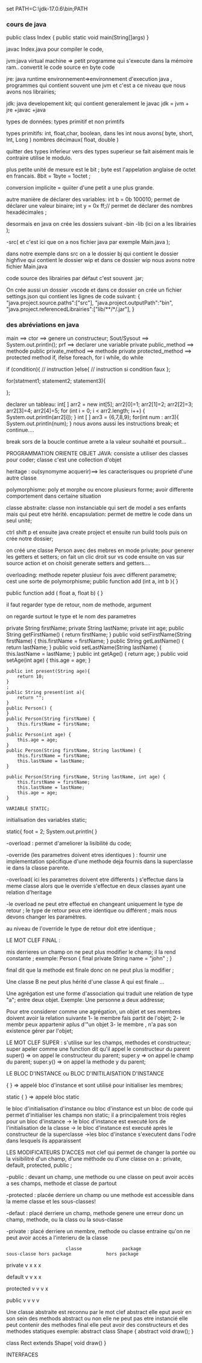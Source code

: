 set PATH=C:\jdk-17.0.6\bin;PATH
### cours de java

public class Index {
    public static void main(String[]args)
}

javac Index.java pour compiler le code,

jvm:java virtual machine => petit programme qui s'execute dans la mémoire ram.. convertit le code source en byte code

jre: java runtime environnement=>environnement d'execution java , programmes qui contient souvent une jvm et c'est a ce niveau que nous avons nos librairies;

jdk: java developement kit; qui contient generalement le javac 
jdk = jvm + jre +javac +java

types de données:
types primitif et non primtifs

types primitifs:  int, float,char, boolean,
dans les int nous avons( byte, short, Int, Long )
nombres décimaux( float, double )

quitter des types inferieur vers des types superieur se fait aisément mais le contraire utilise le modulo.

plus petite unité de mesure est le bit ;
byte est l'appelation anglaise de octet en francais.
8bit = 1byte = 1octet ;

conversion implicite = quiiter d'une petit a une plus grande.

autre manière de déclarer des variables:
int b = 0b 100010; permet de déclarer une valeur binaire;
int y = 0x ff;// permet de déclarer des nombres hexadécimales ;

desormais en java on crée les dossiers suivant 
-bin
-lib (ici on a les librairies );

-src( et c'est ici que on a nos fichier java par exemple Main.java );

dans notre exemple dans src on a le dossier bj qui contient le dossier highfive qui contient le dossier wip et dans ce dossier wip nous avons notre fichier Main.java

code source des librairies par défaut c'est souvent .jar;

On crée aussi un dossier .vscode et dans ce dossier on crée un fichier settings.json qui contient les lignes de code suivant:
{
    "java.project.source.paths":["src"],
    "java.project.outputPath":"bin",
    "java.project.referencedLibrairies":["lib/**/*/.jar"],
}
 
###  des abréviations en java
main ==>
ctor ==> genere un constructeur;
Sout/Sysout ==> System.out.println();
prf ==> declarer une variable private
public_method  ==> methode public
private_method ==> methode private
protected_method ==> protected method
if, ifelse
foreach, for i
while, do while

if (condition){
  // instruction
}else{
 // instruction si condition faux
};

for(statment1; statement2; statement3){

};

declarer un tableau:
int[ ] arr2 = new int[5];
        arr2[0]=1;
        arr2[1]=2;
        arr2[2]=3;
        arr2[3]=4;
        arr2[4]=5;
 for (int i = 0; i < arr2.length; i++) {
            System.out.println(arr2[i]);
        }
 int [ ] arr3 = {6,7,8,9};
for(int num : arr3){
            System.out.println(num);
        }
nous avons aussi les instructions break; et continue....

break sors de la boucle
continue arrete a la valeur souhaité et poursuit...

PROGRAMMATION ORIENTE OBJET JAVA:
consiste a utiliser des classes pour coder;
classe c'est une collection d'objet

heritage : ou(synomyme acquerir)==> les caracterisques ou proprieté d'une autre classe

polymorphisme: poly et morphe ou encore plusieurs forme; avoir differente comportement dans certaine situation

classe abstraite: classe non instanciable qui sert de model a ses enfants mais qui peut etre hérité.
encapsulation: permet de mettre le code dans un seul unité;


ctrl shift p et ensuite java create project et ensuite run build tools puis on crée notre dossier;

on créé une classe Person avec des mebres en mode private;
pour generer les getters et setters; on fait un clic droit sur vs code ensuite on vas sur source action et on choisit generate setters and getters....

overloading:
methode repeter plusieur fois avec different parametre;  
cest une sorte de polymorphisme;
public function add (int a, int b ){  }

public function add ( float a, float b) { }

il faut regarder
type de retour, nom de methode, argument

on regarde surtout le type et le nom des parametres

 private String firstName;
    private String lastName;
    private int age;
    public String getFirstName() {
        return firstName;
    }
    public void setFirstName(String firstName) {
        this.firstName = firstName;
    }
    public String getLastName() {
        return lastName;
    }
    public void setLastName(String lastName) {
        this.lastName = lastName;
    }
    public int getAge() {
        return age;
    }
    public void setAge(int age) {
        this.age = age;
    }

    public int present(String age){
        return 10;
    }
    ;
    public String present(int a){
        return "";
    }
    public Person() {
    }
    public Person(String firstName) {
        this.firstName = firstName;
    }
    public Person(int age) {
        this.age = age;
    }
    public Person(String firstName, String lastName) {
        this.firstName = firstName;
        this.lastName = lastName;
    }

    public Person(String firstName, String lastName, int age) {
        this.firstName = firstName;
        this.lastName = lastName;
        this.age = age;
    }

    VARIABLE STATIC;
initialisation des variables static;

static{
foot = 2;
System.out.println(
}

-overload :  permet d'ameliorer la lisibilité du code;

-override (les parametres doivent etres identiques ) :  fournir une implementation spécifique d'une methode deja fournis dans la superclasse ie dans la classe parente.

-overload( ici les parametres doivent etre differents ) s'effectue dans la meme classe alors que le override s'effectue en deux classes ayant une relation d'heritage

-le overload ne peut etre effectué en changeant uniquement le type de retour ; le type de retour peux etre identique ou différent ; mais nous devons changer les paramètres.

au niveau de l'override le type de retour doit etre identique ;



LE MOT CLEF FINAL :

mis derrieres un champ on ne peut plus modifier le champ; il la rend constante ;
exemple: 
Person { 
final private String name = "john" ;
}

final dit que la methode est finale donc on ne peut plus la modifier ;

Une classe B ne peut plus hérité d'une classe A qui est finale ...

Une agrégation est une forme d'association qui traduit une relation de type "a"; entre deux objet.
Exemple: Une personne a deux addresse;

Pour etre considerer comme une agrégation, un objet et ses membres doivent avoir la relation suivante
1- le membre fais partit de l'objet;
2- le membr peux appartenir aplus d'"un objet
3- le membre , n'a pas son existence gérer par l'objet;


LE MOT CLEF SUPER :
s'utilise sur les champs, methodes et constructeur;
super apeler comme une function dit qu'il appel le constructeur du parent
super() => on appel le constructeur du parent;
super.y => on appel le champ du parent;
super.y() => on appel la methode y du parent;


LE BLOC D'INSTANCE ou BLOC D'INITILAISATION D'INSTANCE

{
}  => appelé bloc d'instance et sont utilisé pour initialiser les membres;

static {
} => appelé bloc static 

le bloc d'initialisation d'instance ou bloc d'instance est un bloc de code qui permet d'initialiser les champs non static;
il a principalement trois règles pour un bloc d'instance
-> le bloc d'instance est executé lors de l'initialisation de la classe
-> le bloc d'instance est executé après le constructeur de la superclasse
->les bloc d'instance s'executent dans l'odre dans lesquels ils apparaissent

LES MODIFICATEURS D'ACCES
mot clef qui permet de changer la portée ou la visibilitré d'un champ, d'une méthode ou d'une classe
on a : private, default, protected, public ;

-public : devant un champ, une  methode ou une classe on peut avoir accès a ses champs, methode et classe de partout

-protected : placée derriere un champ ou une methode est accessible dans la meme classe et les sous-classes!

-defaut : placé derriere un champ, methode genere une erreur donc un champ, methode, ou la class ou la sous-classe

-private : placé derriere un membre, methode ou classe entraine qu'on ne peut avoir accès a l'interieru de la classe



                          classe               package                sous-classe hors package             hors package

private                   v                        x                                         x                                           x


default                   v                        v                                         x                                            x


protected               v                         v                                        v                                            x


public                     v                         v                                         v                                           v



Une classe abstraite est reconnu par le mot clef abstract
elle eput avoir en son sein des methods abstract ou non
elle ne peut pas etre instancié
elle peut contenir des methodes final
elle peut avoir des constructeurs et des methodes statiques
exemple:
abstract class Shape {
abstract void draw();
}

class Rect extends Shape{ void draw() }

INTERFACES 












